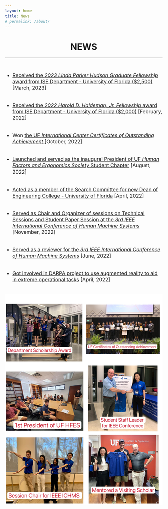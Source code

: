 ```yaml
---
layout: home
title: News
# permalink: /about/
---
```

<h1 align="center">NEWS</h1>
<!-- <div align='center'><font size='60'>Projects</font></div> -->

---

<br/>

+ <font size=3><a href="https://www.ise.ufl.edu/awards/departmental-awards/?" target="_blank">Received the <i>2023 Linda Parker Hudson Graduate Fellowship</i> award from ISE Department - University of Florida ($2,500)</a> [March, 2023] <br/><br/>

+ <font size=3><a href="https://www.ise.ufl.edu/harold-d-haldeman-jr-fellowship-award-recipient-list/" target="_blank">Received the <i>2022 Harold D. Haldeman, Jr. Fellowship</i> award from ISE Department - University of Florida ($2,000)</a> [February, 2022] <br/><br/>

+ <font size=3>Won <a href="https://www.eng.ufl.edu/students/students/international/international-students/international-student-awards/" target="_blank">the UF <i>International Center Certificates of Outstanding Achievement </i></a> [October, 2022]<br/><br/>

+ <font size=3><a href="https://www.ise.ufl.edu/hfes/leadership/" target="_blank">Launched and served as the inaugural President of UF <i>Human Factors and Ergonomics Society</i> Student Chapter</a> [August, 2022]<br/><br/>

+ <font size=3><a href="https://fora.aa.ufl.edu/Provost/SearchCommittees/Search-Committee-for-Dean-Herbert-Wertheim-College-of-Engineering" target="_blank">Acted as a member of the Search Committee for new Dean of Engineering College - University of Florida</a> [April, 2022] <br/><br/>

+ <font size=3><a href="https://www.ise.ufl.edu/ichms2022/conference-session-overview/" target="_blank">Served as Chair and Organizer of sessions on Technical Sessions and Student Paper Session at the <i>3rd IEEE International Conference of Human Machine Systems</i> </a> [November, 2022]<br/><br/>


+ <font size=3><a href="https://www.ise.ufl.edu/ichms2022/about/committee-and-sponsors/?" target="_blank">Served as a reviewer for the <i>3rd IEEE International Conference of Human Machine Systems</i></a> [June, 2022] <br/><br/>

+ <font size=3><a href="https://www.ise.ufl.edu/blog/2022/04/david-kaber-ph-d-and-team-use-augmented-reality-to-aid-in-extreme-operational-tasks/?" target="_blank">Got involved in DARPA project to use augmented reality to aid in extreme operational tasks</a> [April, 2022] <br/><br/>

<img src="/assets/images/banners/IMG_5380.jpeg"/><br/><br/>













